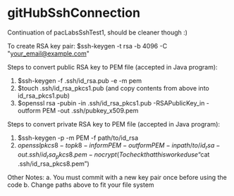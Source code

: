 # gitHubSshConnection
Continuation of pacLabsSshTest1, should be cleaner though :)

To create RSA key pair: $ssh-keygen -t rsa -b 4096 -C "your_email@example.com"

Steps to convert public RSA key to PEM file (accepted in Java program):
  1. $ssh-keygen -f .ssh/id_rsa.pub -e -m pem
  2. $touch .ssh/id_rsa_pkcs1.pub (and copy contents from above into id_rsa_pkcs1.pub)
  3. $openssl rsa -pubin -in .ssh/id_rsa_pkcs1.pub -RSAPublicKey_in -outform PEM -out .ssh/pubkey_x509.pem

Steps to convert private RSA key to PEM file (accepted in Java program):
  1. $ssh-keygen -p -m PEM -f path/to/id_rsa
  2. $openssl pkcs8 -topk8 -inform PEM -outform PEM -in path/to/id_rsa -out .ssh/id_rsa_pkcs8.pem -nocrypt
     (To check that this worked use “$cat .ssh/id_rsa_pkcs8.pem”)

Other Notes:
  a. You must commit with a new key pair once before using the code
  b. Change paths above to fit your file system
